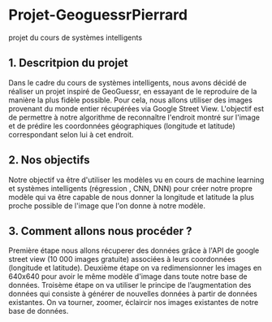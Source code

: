 # **Projet-GeoguessrPierrard**
projet du cours de systèmes intelligents

## **1. Descritpion du projet**

Dans le cadre du cours de systèmes intelligents, nous avons décidé de réaliser un projet inspiré de GeoGuessr, en essayant de le reproduire de la manière la plus fidèle possible. Pour cela, nous allons utiliser des images provenant du monde entier récupérées via Google Street View. L'objectif est de permettre à notre algorithme de reconnaître l'endroit montré sur l'image et de prédire les coordonnées géographiques (longitude et latitude) correspondant selon lui à cet endroit.

## **2. Nos objectifs**

Notre objectif va être d'utiliser les modèles vu en cours de machine learning et systèmes intelligents (régression , CNN, DNN) pour créer notre propre modèle qui va être capable de nous donner la longitude et latitude la plus proche possible de l'image que l'on donne à notre modèle.

## **3. Comment allons nous procéder ?**

Première étape nous allons récuperer des données grâce à l'API de google street view (10 000 images gratuite) associées à leurs coordonnées (longitude et latitude).
Deuxième étape on va redimensionner les images en 640x640 pour avoir le même modèle d'image dans toute notre base de données.
Troisème étape on va utiliser le principe de l’augmentation des données qui consiste à générer de nouvelles données à partir de données existantes. On va tourner, zoomer, éclaircir nos images existantes de notre base de données.


